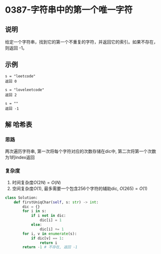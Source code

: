 # 0387-字符串中的第一个唯一字符

## 说明
给定一个字符串，找到它的第一个不重复的字符，并返回它的索引。如果不存在，则返回 -1。

## 示例
```
s = "leetcode"
返回 0

s = "loveleetcode"
返回 2

s = ""
返回 -1
```

## 解 哈希表

### 思路
两次遍历字符串, 第一次将每个字符对应的次数存储在dic中, 第二次将第一个次数为1的index返回

### 复杂度
1. 时间复杂度$O(2N)=O(N)$
2. 空间复杂度$O(1)$, 最多需要一个包含256个字符的辅助dic, $O(265)=O(1)$

```python
class Solution:
    def firstUniqChar(self, s: str) -> int:
        dic = {}
        for i in s:
            if i not in dic:
                dic[i] = 1
            else:
                dic[i] += 1
        for i, v in enumerate(s):
            if dic[v] == 1:
                return i
        return -1 # 不存在, 返回 -1
```